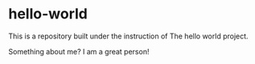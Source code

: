 # hello-world
This is a repository built under the instruction of The hello world project.

Something about me? I am a great person!
